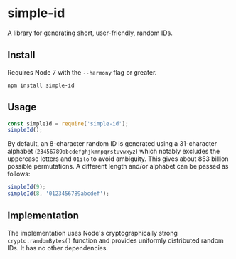 simple-id
=========

A library for generating short, user-friendly, random IDs.

Install
-------

Requires Node 7 with the `--harmony` flag or greater.

    npm install simple-id

Usage
-----

```javascript
const simpleId = require('simple-id');
simpleId();
```

By default, an 8-character random ID is generated using a 31-character alphabet
(`23456789abcdefghjkmnpqrstuvwxyz`) which notably excludes the uppercase
letters and `01ilo` to avoid ambiguity. This gives about 853 billion possible
permutations. A different length and/or alphabet can be passed as follows:

```javascript
simpleId(9);
simpleId(8, '0123456789abcdef');
```

Implementation
--------------

The implementation uses Node's cryptographically strong `crypto.randomBytes()`
function and provides uniformly distributed random IDs. It has no other
dependencies.
